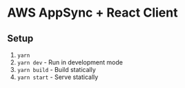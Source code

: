 # AWS AppSync + React Client

## Setup

1. `yarn`
2. `yarn dev` - Run in development mode
3. `yarn build` - Build statically
4. `yarn start` - Serve statically

